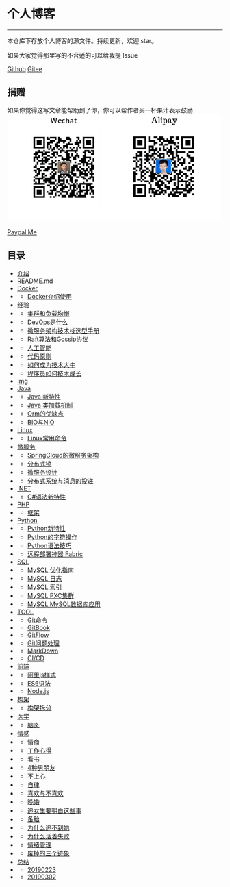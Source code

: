 # 个人博客
---
本仓库下存放个人博客的源文件。持续更新，欢迎 star。

如果大家觉得那里写的不合适的可以给我提 Issue

[Github](https://github.com/burningmyself)
[Gitee](https://gitee.com/yangfubing)

## 捐赠
如果你觉得这写文章能帮助到了你，你可以帮作者买一杯果汁表示鼓励
![pay](docs/img/pay.png)

[Paypal Me](https://paypal.me/yangfubing)

## 目录
* [介绍](docs/index.md)
* [README.md](README.md)
* [Docker](#)
* * [Docker介绍使用](docs/docker/docker.md)
* [经验](#)
* * [集群和负载均衡](docs/exp/cl.md)
* * [DevOps是什么](docs/exp/devops.md)  
* * [微服务架构技术栈选型手册](docs/exp/micro-service.md)  
* * [Raft算法和Gossip协议](docs/exp/raft-gossip.md) 
* * [人工智能](docs/exp/ai.md) 
* * [代码原则](docs/exp/code-principle.md)
* * [如何成为技术大牛](docs/exp/techbig.md) 
* * [程序员如何技术成长](docs/exp/learnweetout.md)
* [Img](#)
* [Java](#)
* * [Java 新特性](docs/java/feature.md) 
* * [Java 类加载机制](docs/java/load-class.md) 
* * [Orm的优缺点](docs/java/orm.md) 
* * [BIO与NIO](docs/java/bio-nio.md)
* [Linux](#)
* * [Linux常用命令](docs/linux/often.md) 
* [微服务](#)
* * [SpringCloud的微服务架构](docs/micro/spring-cloud.md) 
* * [分布式锁](docs/micro/fbs-lock.md) 
* * [微服务设计](docs/micro/design.md)
* * [分布式系统与消息的投递](docs/micro/distrimsg.md)
* [.NET](#)
* * [C#语法新特性](docs/net/c_sharp.md) 
* [PHP](#)
* * [框架](docs/php/kj.md)
* [Python](#)
* * [Python新特性](docs/python/feature.md)
* * [Python的字符操作](docs/python/str_joint.md) 
* * [Python语法技巧](docs/python/syntax_rule.md) 
* * [远程部署神器 Fabric](docs/python/fabric.md) 
* [SQL](#)
* * [MySQL 优化指南](docs/sql/mysql_yh.md)
* * [MySQL 日志](docs/sql/mysql_log.md)
* * [MySQL 索引](docs/sql/mysql_index.md)
* * [MySQL PXC集群](docs/sql/mysql_pxc.md)
* * [MySQL MySQL数据库应用](docs/sql/mysql_use.md)
* [TOOL](#)
* * [Git命令](docs/tool/git.md)
* * [GitBook](docs/tool/gitbook.md)
* * [GitFlow](docs/tool/gitflow.md)
* * [Git问题处理](docs/tool/gitquestion.md)
* * [MarkDown](docs/tool/markdown.md)
* * [CI/CD](docs/tool/cicd.md)
* [前端](#)
* * [阿里js样式](docs/web/ali_js_style.md)
* * [ES6语法](docs/web/es6.md)
* * [Node.js](docs/web/node.js.md)
* [构架](#)
* * [构架拆分](docs/framework/split.md)
* [医学](#)
* * [脑炎](docs/doctor/ae.md)
* [情感](#)
* * [情商](docs/emotion/eq.md) 
* * [工作心得](docs/emotion/workheard.md)
* * [看书](docs/emotion/lookbook.md)
* * [4种男朋友](docs/emotion/fmf.md)
* * [不上心](docs/emotion/notheart.md)
* * [自律](docs/emotion/selfdiscipline.md)
* * [喜欢与不喜欢](docs/emotion/notlike.md)
* * [晚婚](docs/emotion/latemarry.md)
* * [追女生要明白这些事](docs/emotion/understand.md)
* * [备胎](docs/emotion/backup.md)
* * [为什么追不到她](docs/emotion/chase.md)
* * [为什么活着失败](docs/emotion/livefail.md)
* * [情绪管理](docs/emotion/emotion.md)
* * [废掉的三个迹象](docs/emotion/abolish.md)
* [总结](#)
* * [20190223](docs/summary/20190223.md)
* * [20190302](docs/summary/20190302.md)




